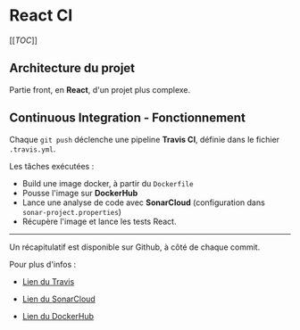 # React CI 

[[_TOC_]]

## Architecture du projet

Partie front, en **React**, d'un projet plus complexe.



## Continuous Integration - Fonctionnement

Chaque `git push` déclenche une pipeline **Travis CI**, définie dans le fichier `.travis.yml`.

Les tâches exécutées : 

- Build une image docker, à partir du `Dockerfile`
- Pousse l'image sur **DockerHub** 
- Lance une analyse de code avec **SonarCloud** (configuration dans `sonar-project.properties`)
- Récupère l'image et lance les tests React.

---

Un récapitulatif est disponible sur Github, à côté de chaque commit.

Pour plus d'infos :

- [Lien du Travis](https://travis-ci.org/github/remi95/React-CI)

- [Lien du SonarCloud](https://sonarcloud.io/dashboard?id=remi95_React-CI) 
- [Lien du DockerHub](https://hub.docker.com/repository/docker/arnaudlfn/front)

